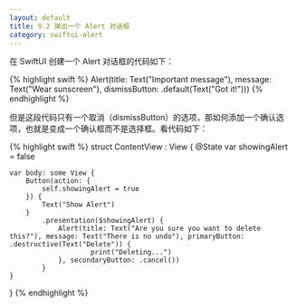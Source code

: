 ```yaml
---
layout: default
title: 9.2 弹出一个 Alert 对话框
category: swiftui-alert
---
```


在 SwiftUI 创建一个 Alert 对话框的代码如下：

{% highlight swift %}
Alert(title: Text("Important message"), message: Text("Wear sunscreen"), dismissButton: .default(Text("Got it!")))
{% endhighlight %}

但是这段代码只有一个取消（dismissButton）的选项，那如何添加一个确认选项，也就是变成一个确认框而不是选择框。看代码如下：

{% highlight swift %}
struct ContentView : View {
    @State var showingAlert = false

    var body: some View {
        Button(action: {
            self.showingAlert = true
        }) {
            Text("Show Alert")
        }
            .presentation($showingAlert) {
                Alert(title: Text("Are you sure you want to delete this?"), message: Text("There is no undo"), primaryButton: .destructive(Text("Delete")) {
                        print("Deleting...")
                }, secondaryButton: .cancel())
            }
    }
}
{% endhighlight %}